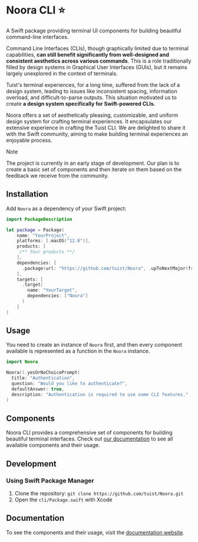 # Noora CLI ⭐️

A Swift package providing terminal UI components for building beautiful command-line interfaces.

Command Line Interfaces (CLIs), though graphically limited due to terminal capabilities, **can still benefit significantly from well-designed and consistent aesthetics across various commands**. This is a role traditionally filled by design systems in Graphical User Interfaces (GUIs), but it remains largely unexplored in the context of terminals.

Tuist's terminal experiences, for a long time, suffered from the lack of a design system, leading to issues like inconsistent spacing, information overload, and difficult-to-parse outputs. This situation motivated us to create **a design system specifically for Swift-powered CLIs.**

Noora offers a set of aesthetically pleasing, customizable, and uniform design system for crafting terminal experiences. It encapsulates our extensive experience in crafting the Tuist CLI. We are delighted to share it with the Swift community, aiming to make building terminal experiences an enjoyable process.

> [!NOTE]
> The project is currently in an early stage of development. Our plan is to create a basic set of components and then iterate on them based on the feedback we receive from the community.

## Installation

Add `Noora` as a dependency of your Swift project:

```swift
import PackageDescription

let package = Package(
    name: "YourProject",
    platforms: [.macOS("12.0")],
    products: [
     /** Your products **/
    ],
    dependencies: [
      .package(url: "https://github.com/tuist/Noora", .upToNextMajor(from: "0.15.0")),
    ],
    targets: [
      .target(
        name: "YourTarget",
        dependencies: ["Noora"]
      )
    ]
)
```

## Usage

You need to create an instance of `Noora` first, and then every component available is represented as a function in the `Noora` instance.

```swift
import Noora

Noora().yesOrNoChoicePrompt(
  title: "Authentication",
  question: "Would you like to authenticate?",
  defaultAnswer: true,
  description: "Authentication is required to use some CLI features."
)
```

## Components

Noora CLI provides a comprehensive set of components for building beautiful terminal interfaces. Check out [our documentation](https://noora.tuist.dev) to see all available components and their usage.

## Development

### Using Swift Package Manager

1. Clone the repository: `git clone https://github.com/tuist/Noora.git`
2. Open the `cli/Package.swift` with Xcode

## Documentation

To see the components and their usage, visit the [documentation website](https://noora.tuist.dev/).
